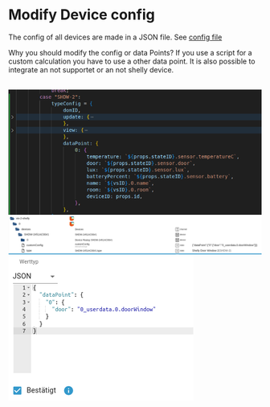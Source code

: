 # Modify Device config

The config of all devices are made in a JSON file. See <a href="../src-widgets/src/components/DeviceConfig.jsx">config file</a>

<p>
Why you should modify the config or data Points? If you use a script for a custom calculation you have to use a other data point. It is also possible to integrate an not supportet or an not shelly device. </p>
<br/>
<img src="images/ModifyDeviceConfig0.png"/>
<img src="images/ModifyDeviceConfig1.png"/>
<img src="images/ModifyDeviceConfig2.png"/>
